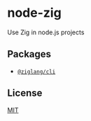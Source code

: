 # node-zig

Use Zig in node.js projects

## Packages

- [`@ziglang/cli`](packages/cli)

## License

[MIT](LICENSE)
